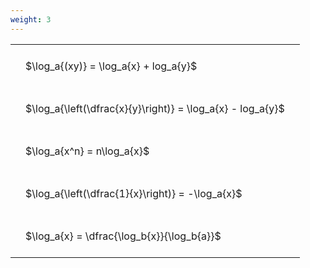 ```yaml
---
weight: 3
---
```


<style type="text/css">
#T_ac9f9 th.col_heading {
  text-align: left;
  font-size: 1em;
}
#T_ac9f9 td {
  text-align: left;
  font-size: 1em;
  padding: 1.5em;
}
</style>
<table id="T_ac9f9">
  <thead>
  </thead>
  <tbody>
    <tr>
      <td id="T_ac9f9_row0_col0" class="data row0 col0" >$\log_a{(xy)} = \log_a{x} + log_a{y}$</td>
    </tr>
    <tr>
      <td id="T_ac9f9_row1_col0" class="data row1 col0" >$\log_a{\left(\dfrac{x}{y}\right)} = \log_a{x} - log_a{y}$</td>
    </tr>
    <tr>
      <td id="T_ac9f9_row2_col0" class="data row2 col0" >$\log_a{x^n} = n\log_a{x}$</td>
    </tr>
    <tr>
      <td id="T_ac9f9_row3_col0" class="data row3 col0" >$\log_a{\left(\dfrac{1}{x}\right)} = -\log_a{x}$</td>
    </tr>
    <tr>
      <td id="T_ac9f9_row4_col0" class="data row4 col0" >$\log_a{x} = \dfrac{\log_b{x}}{\log_b{a}}$</td>
    </tr>
  </tbody>
</table>
